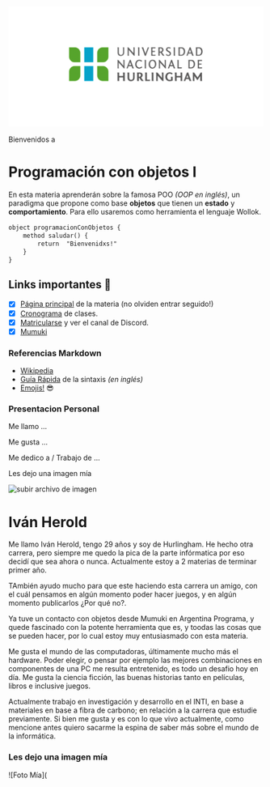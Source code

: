 ![Logo UNAHUR](./assets/UNAHUR.png)

Bienvenidos a
# Programación con objetos I

En esta materia aprenderán sobre la famosa POO _(OOP en inglés)_, un paradigma que propone como base **objetos** que tienen un **estado** y **comportamiento**.
Para ello usaremos como herramienta el lenguaje Wollok.

```wollok
object programacionConObjetos { 
    method saludar() { 
        return  "Bienvenidxs!" 
    }
}
```

## Links importantes :monocle_face:
- [x] [Página principal](https://obj1-unahur.github.io/) de la materia (no olviden entrar seguido!) 
- [x] [Cronograma](https://docs.google.com/spreadsheets/d/1Ik6coqFm2lr2m6EFBGo3Ul4Bi4RPhrrtMQLbK3WcbIQ/edit?usp=sharing) de clases.
- [x] [Matricularse](https://discord.gg/tqyHtPt) y ver el canal de Discord.
- [x] [Mumuki](https://mumuki.io/unahur-obj1)

### Referencias Markdown 
* [Wikipedia](https://es.wikipedia.org/wiki/Markdown)
* [Guía Rápida](https://greg.schueler.us/doc/markdown.txt) de la sintaxis _(en inglés)_
* [Emojis!](https://github.com/ikatyang/emoji-cheat-sheet/blob/master/README.md) :sunglasses:

### Presentacion Personal

Me llamo ...

Me gusta ...

Me dedico a / Trabajo de ...

Les dejo una imagen mía 

![subir archivo de imagen](imagen.jpg)

# Iván Herold
Me llamo Iván Herold, tengo 29 años y soy de Hurlingham. He hecho otra carrera, pero siempre me quedo la pica de la parte infórmatica por eso decidí que sea ahora o nunca. Actualmente estoy a 2 materias de terminar primer año.

TAmbién ayudo mucho para que este haciendo esta carrera un amigo, con el cuál pensamos en algún momento poder hacer juegos, y en algún momento publicarlos ¿Por qué no?.

Ya tuve un contacto con objetos desde Mumuki en Argentina Programa, y quede fascinado con la potente herramienta que es, y toodas las cosas que se pueden hacer, por lo cual estoy muy entusiasmado con esta materia.

Me gusta el mundo de las computadoras, últimamente mucho más el hardware. Poder elegir, o pensar por ejemplo las mejores combinaciones en componentes de una PC me resulta entretenido, es todo un desafio hoy en día. Me gusta la ciencia ficción, las buenas historias tanto en películas, libros e inclusive juegos.

Actualmente trabajo en investigación y desarrollo en el INTI, en base a materiales en base a fibra de carbono; en relación a la carrera que estudie previamente. Si bien me gusta y es con lo que vivo actualmente, como mencione antes quiero sacarme la espina de saber más sobre el mundo de la informática.

### Les dejo una imagen mía
![Foto Mía](


